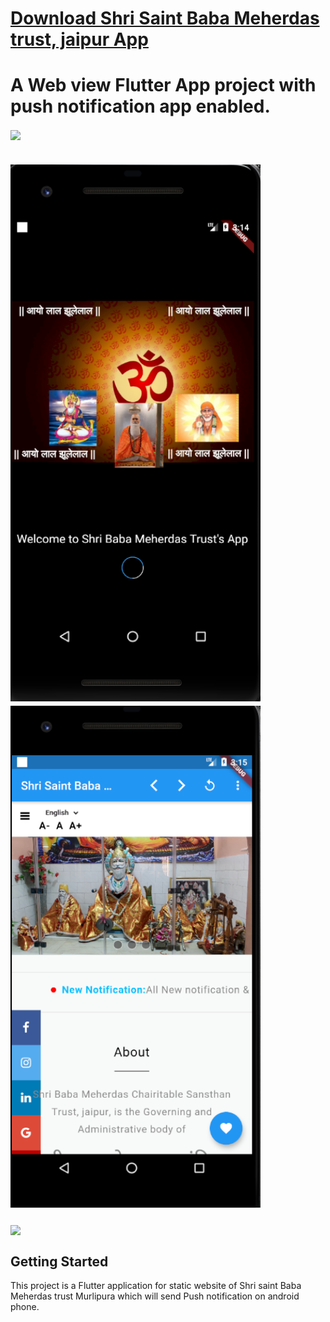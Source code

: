 # [Download Shri Saint Baba Meherdas trust, jaipur App](https://github.com/vaibhavhariaramani/mandir-app/raw/master/mandir%20app.apk)

# A Web view Flutter App project with push notification app enabled.
[<img width="350" align='center' src="https://archive.org/download/download-button-png/download-button-png.png">](https://github.com/vaibhavhariaramani/mandir-app/raw/master/mandir%20app.apk)


# [<img width="400" src="./mandir app 1.png">](https://github.com/vaibhavhariaramani/mandir-app/raw/master/mandir%20app.apk)      [<img width="400" src="mandir app 2.png">](https://github.com/vaibhavhariaramani/mandir-app/raw/master/mandir%20app.apk) 

[<img width="350" align='center' src="https://archive.org/download/download-button-png/download-button-png.png">](https://github.com/vaibhavhariaramani/mandir-app/raw/master/mandir%20app.apk)

## Getting Started

This project is a Flutter application for static website of Shri saint Baba Meherdas trust Murlipura which will send Push notification on android phone.
